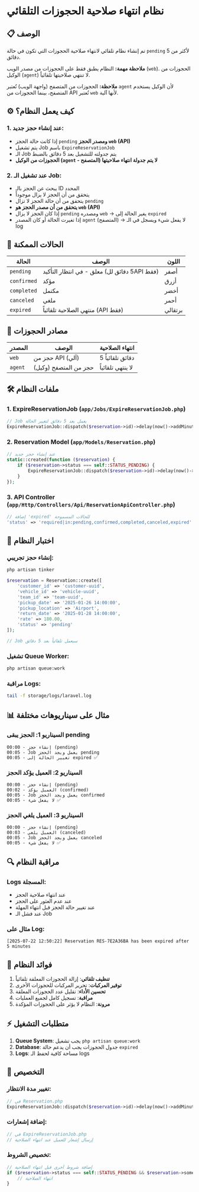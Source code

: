 # نظام انتهاء صلاحية الحجوزات التلقائي

## 📋 الوصف
تم إنشاء نظام تلقائي لانتهاء صلاحية الحجوزات التي تكون في حالة `pending` لأكثر من 5 دقائق.

**ملاحظة مهمة:** النظام يطبق فقط على الحجوزات من مصدر الويب (`web`). الحجوزات من الوكيل (`agent`) لا تنتهي صلاحيتها تلقائياً.

**ملاحظة:** الحجوزات من المتصفح (واجهة الويب) تُعتبر `agent` لأن الوكيل يستخدم المتصفح، بينما الحجوزات من API تُعتبر `web` لأنها آلية.

## ⚙️ كيف يعمل النظام؟

### 1. عند إنشاء حجز جديد:
- إذا كانت حالة الحجز `pending` **ومصدر الحجز `web` (API)**
- يتم تشغيل Job باسم `ExpireReservationJob` 
- الـ Job يتم جدولته للتشغيل بعد 5 دقائق بالضبط
- **الحجوزات من الوكيل (`agent` - المتصفح) لا يتم جدولة انتهاء صلاحيتها**

### 2. عند تشغيل الـ Job:
- يبحث عن الحجز بالـ ID المحدد
- يتحقق من أن الحجز لا يزال موجوداً
- يتحقق من أن حالة الحجز لا تزال `pending`
- **يتحقق من أن مصدر الحجز هو `web` (API)**
- إذا كان الحجز لا يزال `pending` ومصدره `web` → يغير الحالة إلى `expired`
- إذا تغيرت الحالة أو كان المصدر `agent` (المتصفح) → لا يفعل شيء ويسجل في الـ log

## 🔄 الحالات الممكنة

| الحالة | الوصف | اللون |
|--------|-------|-------|
| `pending` | معلق - في انتظار التأكيد (5 دقائق للAPI فقط) | أصفر |
| `confirmed` | مؤكد | أزرق |
| `completed` | مكتمل | أخضر |
| `canceled` | ملغي | أحمر |
| `expired` | منتهي الصلاحية تلقائياً (API فقط) | برتقالي |

## 📱 مصادر الحجوزات

| المصدر | الوصف | انتهاء الصلاحية |
|--------|-------|------------------|
| `web` | حجز من API (آلي) | 5 دقائق تلقائياً |
| `agent` | حجز من المتصفح (وكيل) | لا ينتهي تلقائياً |

## 🛠️ ملفات النظام

### 1. **ExpireReservationJob** (`app/Jobs/ExpireReservationJob.php`)
```php
// Job يعمل بعد 5 دقائق لتغيير الحالة
ExpireReservationJob::dispatch($reservation->id)->delay(now()->addMinutes(5));
```

### 2. **Reservation Model** (`app/Models/Reservation.php`)
```php
// عند إنشاء حجز جديد
static::created(function ($reservation) {
    if ($reservation->status === self::STATUS_PENDING) {
        ExpireReservationJob::dispatch($reservation->id)->delay(now()->addMinutes(5));
    }
});
```

### 3. **API Controller** (`app/Http/Controllers/Api/ReservationApiController.php`)
```php
// إضافة 'expired' للحالات المسموحة
'status' => 'required|in:pending,confirmed,completed,canceled,expired'
```

## 🧪 اختبار النظام

### إنشاء حجز تجريبي:
```bash
php artisan tinker
```

```php
$reservation = Reservation::create([
    'customer_id' => 'customer-uuid',
    'vehicle_id' => 'vehicle-uuid', 
    'team_id' => 'team-uuid',
    'pickup_date' => '2025-01-26 14:00:00',
    'pickup_location' => 'Airport',
    'return_date' => '2025-01-28 14:00:00',
    'rate' => 180.00,
    'status' => 'pending'
]);

// Job سيعمل تلقائياً بعد 5 دقائق
```

### تشغيل Queue Worker:
```bash
php artisan queue:work
```

### مراقبة Logs:
```bash
tail -f storage/logs/laravel.log
```

## 📊 مثال على سيناريوهات مختلفة

### السيناريو 1: الحجز يبقى pending
```
00:00 - إنشاء حجز (pending)
00:05 - Job يعمل ويجد الحجز pending
00:05 - تغيير الحالة إلى expired ✅
```

### السيناريو 2: العميل يؤكد الحجز
```
00:00 - إنشاء حجز (pending) 
00:02 - العميل يؤكد (confirmed)
00:05 - Job يعمل ويجد الحجز confirmed
00:05 - لا يفعل شيء ✅
```

### السيناريو 3: العميل يلغي الحجز
```
00:00 - إنشاء حجز (pending)
00:03 - العميل يلغي (canceled)
00:05 - Job يعمل ويجد الحجز canceled
00:05 - لا يفعل شيء ✅
```

## 🔍 مراقبة النظام

### Logs المسجلة:
- عند انتهاء صلاحية الحجز
- عند عدم العثور على الحجز
- عند تغيير حالة الحجز قبل انتهاء المهلة
- عند فشل الـ Job

### مثال على Log:
```
[2025-07-22 12:50:22] Reservation RES-7E2A36BA has been expired after 5 minutes
```

## 🎯 فوائد النظام

1. **تنظيف تلقائي**: إزالة الحجوزات المعلقة تلقائياً
2. **توفير المركبات**: تحرير المركبات للحجوزات الأخرى
3. **تحسين الأداء**: تقليل عدد الحجوزات المعلقة
4. **مراقبة**: تسجيل كامل لجميع العمليات
5. **مرونة**: النظام لا يؤثر على الحجوزات المؤكدة

## ⚡ متطلبات التشغيل

1. **Queue System**: يجب تشغيل `php artisan queue:work`
2. **Database**: جدول الحجوزات يجب أن يدعم حالة `expired`
3. **Logs**: مساحة كافية لحفظ الـ logs

## 🔧 التخصيص

### تغيير مدة الانتظار:
```php
// في Reservation.php
ExpireReservationJob::dispatch($reservation->id)->delay(now()->addMinutes(10)); // 10 دقائق بدلاً من 5
```

### إضافة إشعارات:
```php
// في ExpireReservationJob.php
// إرسال إشعار للعميل عند انتهاء الصلاحية
```

### تخصيص الشروط:
```php
// إضافة شروط أخرى قبل انتهاء الصلاحية
if ($reservation->status === self::STATUS_PENDING && $reservation->some_condition) {
    // انتهاء الصلاحية
}
``` 
